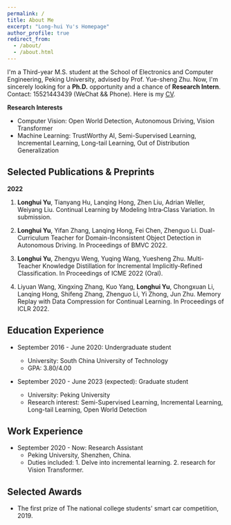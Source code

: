 ```yaml
---
permalink: /
title: About Me
excerpt: "Long-hui Yu's Homepage"
author_profile: true
redirect_from: 
  - /about/
  - /about.html
---
```

I'm a Third-year M.S. student at the School of Electronics and Computer Engineering, Peking University, advised by Prof. Yue-sheng Zhu. Now, I'm sincerely looking for a **Ph.D.** opportunity and a chance of **Research Intern**.   Contact: 15521443439 (WeChat && Phone). Here is my [CV]([./CV.pdf](https://longhui-yu.github.io/_pages/CV.pdf)).

**Research Interests**

* Computer Vision: Open World Detection, Autonomous Driving, Vision Transformer
* Machine Learning: TrustWorthy AI, Semi-Supervised Learning, Incremental Learning, Long-tail Learning, Out of Distribution Generalization

## Selected Publications & Preprints
**2022**

1. **Longhui Yu**, Tianyang Hu, Lanqing Hong, Zhen Liu, Adrian Weller, Weiyang Liu. Continual Learning by Modeling Intra‑Class Variation. In submission.

2. **Longhui Yu**, Yifan Zhang, Lanqing Hong, Fei Chen, Zhenguo Li. Dual-Curriculum Teacher for Domain-Inconsistent Object Detection in Autonomous Driving. In Proceedings of BMVC 2022.

3. **Longhui Yu**, Zhengyu Weng, Yuqing Wang, Yuesheng Zhu. Multi-Teacher Knowledge Distillation for Incremental Implicitly-Refined Classification. In Proceedings of ICME 2022 (Oral).

4. Liyuan Wang, Xingxing Zhang, Kuo Yang, **Longhui Yu**, Chongxuan Li, Lanqing Hong, Shifeng Zhang, Zhenguo Li, Yi Zhong, Jun Zhu. Memory Replay with Data Compression for Continual Learning. In Proceedings of ICLR 2022.


## Education Experience

* September 2016 - June 2020: Undergraduate student
  * University: South China University of Technology
  * GPA: 3.80/4.00

* September 2020 - June 2023 (expected): Graduate student
  * University: Peking University
  * Research interest:  Semi-Supervised Learning, Incremental Learning, Long-tail Learning, Open World Detection

## Work Experience

* September 2020 - Now: Research Assistant
  * Peking University, Shenzhen, China.
  * Duties included: 1. Delve into incremental learning. 2. research for Vision Transformer.

## Selected Awards

* The first prize of The national college students' smart car competition, 2019.
